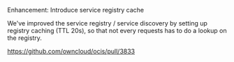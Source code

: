 Enhancement: Introduce service registry cache

We've improved the service registry / service discovery by
setting up registry caching (TTL 20s), so that not every requests
has to do a lookup on the registry.

https://github.com/owncloud/ocis/pull/3833
